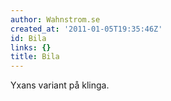 ```yaml
---
author: Wahnstrom.se
created_at: '2011-01-05T19:35:46Z'
id: Bila
links: {}
title: Bila
---
```


Yxans variant på klinga.